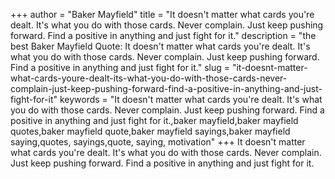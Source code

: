 +++
author = "Baker Mayfield"
title = "It doesn't matter what cards you're dealt. It's what you do with those cards. Never complain. Just keep pushing forward. Find a positive in anything and just fight for it."
description = "the best Baker Mayfield Quote: It doesn't matter what cards you're dealt. It's what you do with those cards. Never complain. Just keep pushing forward. Find a positive in anything and just fight for it."
slug = "it-doesnt-matter-what-cards-youre-dealt-its-what-you-do-with-those-cards-never-complain-just-keep-pushing-forward-find-a-positive-in-anything-and-just-fight-for-it"
keywords = "It doesn't matter what cards you're dealt. It's what you do with those cards. Never complain. Just keep pushing forward. Find a positive in anything and just fight for it.,baker mayfield,baker mayfield quotes,baker mayfield quote,baker mayfield sayings,baker mayfield saying,quotes, sayings,quote, saying, motivation"
+++
It doesn't matter what cards you're dealt. It's what you do with those cards. Never complain. Just keep pushing forward. Find a positive in anything and just fight for it.
